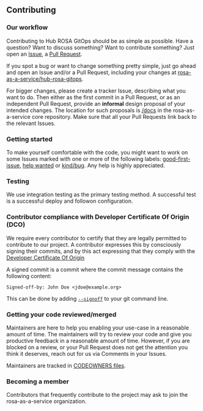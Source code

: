 ## Contributing

### Our workflow

Contributing to Hub ROSA GitOps should be as simple as possible. Have a question? Want
to discuss something? Want to contribute something? Just open an
[Issue](https://github.com/rosa-as-a-service/hub-rosa-gitops/issues), a [Pull
Request](https://github.com/rosa-as-a-service/hub-rosa-gitops/pulls).

If you spot a bug or want to change something pretty simple, just go
ahead and open an Issue and/or a Pull Request, including your changes
at [rosa-as-a-service/hub-rosa-gitops](https://github.com/rosa-as-a-service/hub-rosa-gitops).

For bigger changes, please create a tracker Issue, describing what you want to
do. Then either as the first commit in a Pull Request, or as an independent
Pull Request, provide an **informal** design proposal of your intended changes.
The location for such proposals is
[/docs](docs/) in the rosa-as-a-service
core repository. Make sure that all your Pull Requests link back to the
relevant Issues.

### Getting started

To make yourself comfortable with the code, you might want to work on some
Issues marked with one or more of the following labels:
[good-first-issue](https://github.com/rosa-as-a-service/hub-rosa-gitops/labels/good-first-issue),
[help wanted](https://github.com/rosa-as-a-service/hub-rosa-gitops/labels/help%20wanted)
or [kind/bug](https://github.com/rosa-as-a-service/hub-rosa-gitops/labels/kind%2Fbug).
Any help is highly appreciated.

### Testing

We use integration testing as the primary testing method.
A successful test is a successful deploy and followon configuration.

### Contributor compliance with Developer Certificate Of Origin (DCO)

We require every contributor to certify that they are legally permitted to contribute to our project.
A contributor expresses this by consciously signing their commits, and by this act expressing that
they comply with the [Developer Certificate Of Origin](https://developercertificate.org/)

A signed commit is a commit where the commit message contains the following content:

```
Signed-off-by: John Doe <jdoe@example.org>
```

This can be done by adding [`--signoff`](https://git-scm.com/docs/git-commit#Documentation/git-commit.txt---signoff) to your git command line.

### Getting your code reviewed/merged

Maintainers are here to help you enabling your use-case in a reasonable amount
of time. The maintainers will try to review your code and give you productive
feedback in a reasonable amount of time. However, if you are blocked on a
review, or your Pull Request does not get the attention you think it deserves,
reach out for us via Comments in your Issues.

Maintainers are tracked in [CODEOWNERS
files](https://docs.github.com/en/repositories/managing-your-repositorys-settings-and-features/customizing-your-repository/about-code-owners).

### Becoming a member

Contributors that frequently contribute to the project may ask to join the
rosa-as-a-service organization.